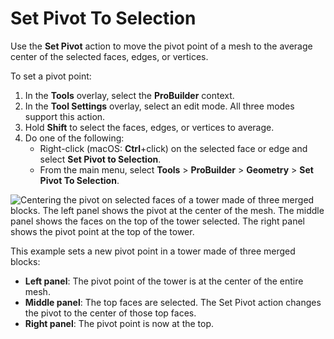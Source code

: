 # Set Pivot To Selection

Use the __Set Pivot__ action to move the pivot point of a mesh to the average center of the selected faces, edges, or vertices.

To set a pivot point:

1. In the **Tools** overlay, select the **ProBuilder** context.
1. In the **Tool Settings** overlay, select an edit mode. All three modes support this action.
1. Hold **Shift** to select the faces, edges, or vertices to average. 
1. Do one of the following:
    * Right-click (macOS: **Ctrl**+click) on the selected face or edge and select **Set Pivot to Selection**.
    * From the main menu, select **Tools** > **ProBuilder** > **Geometry** > **Set Pivot To Selection**.

![Centering the pivot on selected faces of a tower made of three merged blocks. The left panel shows the pivot at the center of the mesh. The middle panel shows the faces on the top of the tower selected. The right panel shows the pivot point at the top of the tower.](images/Face_SetPivot.png)

This example sets a new pivot point in a tower made of three merged blocks:

* **Left panel**: The pivot point of the tower is at the center of the entire mesh.
* **Middle panel**: The top faces are selected. The Set Pivot action changes the pivot to the center of those top faces.
* **Right panel**: The pivot point is now at the top.
